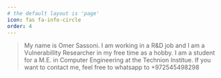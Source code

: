 ```yaml
---
# the default layout is 'page'
icon: fas fa-info-circle
order: 4
---
```


> My name is Omer Sassoni. I am working in a R&D job and I am a Vulnerabillity Researcher in my free time as a hobby.
I am a student for a M.E. in Computer Engineering at the Technion Institue.
If you want to contact me, feel free to whatsapp to +972545498298
